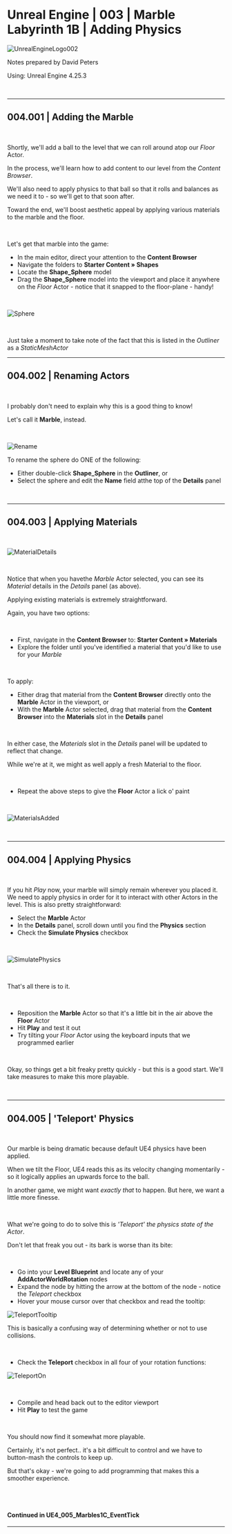 # Unreal Engine | 003 | Marble Labyrinth 1B | Adding Physics

![UnrealEngineLogo002](https://user-images.githubusercontent.com/36719180/90347960-a4e68900-e087-11ea-9349-f5a59105b4d2.png)


Notes prepared by David Peters

Using: Unreal Engine 4.25.3 

<br>

---

## 004.001 | Adding the Marble

<br>

Shortly, we'll add a ball to the level that we can roll around atop our *Floor* Actor.

In the process, we'll learn how to add content to our level from the *Content Browser*.

We'll also need to apply physics to that ball so that it rolls and balances as we need it to - so we'll get to that soon after.

Toward the end, we'll boost aesthetic appeal by applying various materials to the marble and the floor. 

<br>

Let's get that marble into the game:

- In the main editor, direct your attention to the **Content Browser**
- Navigate the folders to **Starter Content » Shapes**
- Locate the **Shape_Sphere** model
- Drag the **Shape_Sphere** model into the viewport and place it anywhere on the *Floor* Actor - notice that it snapped to the floor-plane - handy!

<br>

![Sphere](https://user-images.githubusercontent.com/36719180/90603806-f772a180-e24f-11ea-8133-7833b48389de.png)

<br>

Just take a moment to take note of the fact that this is listed in the *Outliner* as a *StaticMeshActor*

---

## 004.002 | Renaming Actors

<br>

I probably don't need to explain why this is a good thing to know!

Let's call it **Marble**, instead.

<br>

![Rename](https://user-images.githubusercontent.com/36719180/90603614-a498ea00-e24f-11ea-819d-4175806a9c7e.png)

To rename the sphere do ONE of the following:

- Either double-click **Shape_Sphere** in the **Outliner**, or
- Select the sphere and edit the **Name** field atthe top of the **Details** panel

<br>

---

## 004.003 | Applying Materials

<br>

![MaterialDetails](https://user-images.githubusercontent.com/36719180/90604058-618b4680-e250-11ea-8cfb-5ab1c7eabda6.png)

<br>

Notice that when you havethe _Marble_ Actor selected, you can see its *Material* details in the *Details* panel (as above).

Applying existing materials is extremely straightforward.

Again, you have two options:

<br>

- First, navigate in the **Content Browser** to: **Starter Content » Materials**
- Explore the folder until you've identified a material that you'd like to use for your *Marble*

<br>

To apply:

- Either drag that material from the **Content Browser** directly onto the **Marble** Actor in the viewport, or
- With the **Marble** Actor selected, drag that material from the **Content Browser** into the **Materials** slot in the **Details** panel

<br>

In either case, the *Materials* slot in the *Details* panel will be updated to reflect that change.

While we're at it, we might as well apply a fresh Material to the floor.

<br>

- Repeat the above steps to give the **Floor** Actor a lick o' paint

<br>

![MaterialsAdded](https://user-images.githubusercontent.com/36719180/90605619-b9c34800-e252-11ea-8c08-14eaa4caef85.png)

<br>

---

## 004.004 | Applying Physics

<br>

If you hit *Play* now, your marble will simply remain wherever you placed it. We need to apply physics in order for it to interact with other Actors in the level. This is also pretty straightforward:

- Select the **Marble** Actor
- In the **Details** panel, scroll down until you find the **Physics** section
- Check the **Simulate Physics** checkbox

<br>

![SimulatePhysics](https://user-images.githubusercontent.com/36719180/90606497-06f3e980-e254-11ea-86e1-189c1ec66d5b.png)

<br>

That's all there is to it.

<br>

- Reposition the **Marble** Actor so that it's a little bit in the air above the **Floor** Actor
- Hit **Play** and test it out
- Try tilting your *Floor* Actor using the keyboard inputs that we programmed earlier

<br>

Okay, so things get a bit freaky pretty quickly - but this is a good start. We'll take measures to make this more playable.

<br>

---

## 004.005 | 'Teleport' Physics

<br>

Our marble is being dramatic because default UE4 physics have been applied.

When we tilt the Floor, UE4 reads this as its velocity changing momentarily - so it logically applies an upwards force to the ball.

In another game, we might want *exactly that* to happen. But here, we want a little more finesse.

<br>

What we're going to do to solve this is *'Teleport' the physics state of the Actor*.

Don't let that freak you out - its bark is worse than its bite:

<br>

- Go into your **Level Blueprint** and locate any of your **AddActorWorldRotation** nodes
- Expand the node by hitting the arrow at the bottom of the node - notice the *Teleport* checkbox
- Hover your mouse cursor over that checkbox and read the tooltip:



![TeleportTooltip](https://user-images.githubusercontent.com/36719180/90608287-7cf95000-e256-11ea-8a21-cd8d58ae7461.png)

This is basically a confusing way of determining whether or not to use collisions.

<br>

- Check the **Teleport** checkbox in all four of your rotation functions:

![TeleportOn](https://user-images.githubusercontent.com/36719180/90610804-10805000-e25a-11ea-869e-c98b3507793d.png)

<br>

- Compile and head back out to the editor viewport
- Hit **Play** to test the game

<br>

You should now find it somewhat more playable.

Certainly, it's not perfect.. it's a bit difficult to control and we have to button-mash the controls to keep up.

But that's okay - we're going to add programming that makes this a smoother experience.

<br><br>

#### Continued in UE4_005_Marbles1C_EventTick

---














